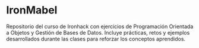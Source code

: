 # IronMabel
Repositorio del curso de Ironhack con ejercicios de Programación Orientada a Objetos y Gestión de Bases de Datos. Incluye prácticas, retos y ejemplos desarrollados durante las clases para reforzar los conceptos aprendidos.
